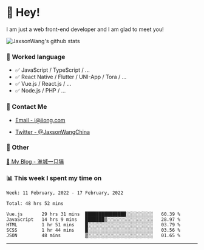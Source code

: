 # 👋 Hey!

I am just a web front-end developer and I am glad to meet you!

![JaxsonWang's github stats](https://github-readme-stats.vercel.app/api?username=JaxsonWang&&show_icons=true&&title_color=1abc9c&&icon_color=1abc9c)


### 📝 Worked language

- ✅ JavaScript / TypeScript / ...
- ✅ React Native / Flutter / UNI-App / Tora / ...
- ✅ Vue.js / React.js / ...
- ✅ Node.js / PHP / ...

### 📮 Contact Me

- [Email - i@iiong.com](mailto:i@iiong.com)

- [Twitter - @JaxsonWangChina](https://twitter.com/JaxsonWangChina)

### 🤪 Other

[📌 My Blog - 淮城一只猫](https://iiong.com)

### 📊 This week I spent my time on

<!--START_SECTION:waka-->
```text
Week: 11 February, 2022 - 17 February, 2022

Total: 48 hrs 52 mins

Vue.js       29 hrs 31 mins  ███████████████░░░░░░░░░░   60.39 % 
JavaScript   14 hrs 9 mins   ███████▒░░░░░░░░░░░░░░░░░   28.97 % 
HTML         1 hr 51 mins    █░░░░░░░░░░░░░░░░░░░░░░░░   03.79 % 
SCSS         1 hr 44 mins    █░░░░░░░░░░░░░░░░░░░░░░░░   03.56 % 
JSON         48 mins         ▒░░░░░░░░░░░░░░░░░░░░░░░░   01.65 % 
```
<!--END_SECTION:waka-->

---
